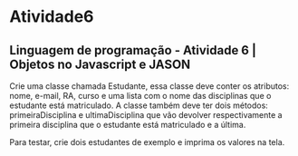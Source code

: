 # Atividade6
## Linguagem de programação - Atividade 6 | Objetos no Javascript e JASON

Crie uma classe chamada Estudante, essa classe deve conter os atributos: nome, e-mail, RA, curso e uma lista com o nome das disciplinas que o estudante está matriculado. A classe também deve ter dois métodos: primeiraDisciplina e ultimaDisciplina que vão devolver respectivamente a primeira disciplina que o estudante está matriculado e a última.

Para testar, crie dois estudantes de exemplo e imprima os valores na tela.
